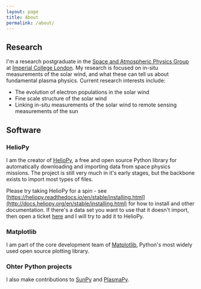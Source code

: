 ```yaml
---
layout: page
title: About
permalink: /about/
---
```


## Research

I'm a research postgraduate in the [Space and Atmospheric Physics Group](https://www.imperial.ac.uk/space-and-atmospheric-physics) at [Imperial College London](https://www.imperial.ac.uk/). My research is focused on in-situ measurements of the solar wind, and what these can tell us about fundamental plasma physics.
Current research interests include:
- The evolution of electron populations in the solar wind
- Fine scale structure of the solar wind
- Linking in-situ measurements of the solar wind to remote sensing measurements of the sun

## Software

### HelioPy
I am the creator of [HelioPy](http://heliopy.org), a free and open source Python library for automatically downloading and importing data from space physics missions. The project is still very much in it's early stages, but the backbone exists to import most types of files.

Please try taking HelioPy for a spin - see [https://heliopy.readthedocs.io/en/stable/installing.html](http://docs.heliopy.org/en/stable/installing.html) for how to install and other documentation. If there's a data set you want to use that it doesn't import, then open a ticket [here](https://github.com/heliopython/heliopy/issues) and I will try to add it to HelioPy.

### Matplotlib

I am part of the core development team of [Matplotlib](http://matplotlib.org), Python's most widely used open source plotting library.

### Ohter Python projects

I also make contributions to [SunPy](http://sunpy.org/) and [PlasmaPy](http://www.plasmapy.org/).
